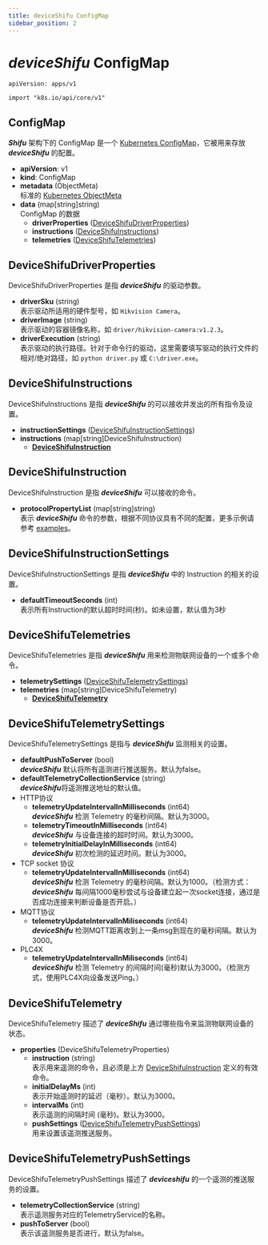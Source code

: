 ```yaml
---
title: deviceShifu ConfigMap
sidebar_position: 2
---
```


# ***deviceShifu*** ConfigMap

`apiVersion: apps/v1`

`import "k8s.io/api/core/v1"`

## ConfigMap

***Shifu*** 架构下的 ConfigMap 是一个 [Kubernetes ConfigMap](https://kubernetes.io/docs/reference/kubernetes-api/config-and-storage-resources/config-map-v1/)，它被用来存放 ***deviceShifu*** 的配置。

- **apiVersion**: v1
- **kind**: ConfigMap
- **metadata** (ObjectMeta)<br/>标准的 [Kubernetes ObjectMeta](https://kubernetes.io/docs/reference/kubernetes-api/common-definitions/object-meta/#ObjectMeta)
- **data** (map[string]string)<br/>ConfigMap 的数据
    - **driverProperties** ([DeviceShifuDriverProperties](#deviceshifudriverproperties))
    - **instructions** ([DeviceShifuInstructions](#deviceshifuinstructions))
    - **telemetries** ([DeviceShifuTelemetries](#deviceshifutelemetries))

## DeviceShifuDriverProperties

DeviceShifuDriverProperties 是指 ***deviceShifu*** 的驱动参数。

- **driverSku** (string)<br/>表示驱动所适用的硬件型号，如 `Hikvision Camera`。
- **driverImage** (string)<br/>表示驱动的容器镜像名称，如 `driver/hikvision-camera:v1.2.3`。
- **driverExecution** (string)<br/>表示驱动的执行路径。针对于命令行的驱动，这里需要填写驱动的执行文件的相对/绝对路径，如 `python driver.py` 或 `C:\driver.exe`。

## DeviceShifuInstructions

DeviceShifuInstructions 是指 ***deviceShifu*** 的可以接收并发出的所有指令及设置。

- **instructionSettings** ([DeviceShifuInstructionSettings](#deviceshifuinstructionsettings))
- **instructions** (map[string]DeviceShifuInstruction)
    - **[DeviceShifuInstruction](#deviceshifuinstruction)**

## DeviceShifuInstruction

DeviceShifuInstruction 是指 ***deviceShifu*** 可以接收的命令。

- **protocolPropertyList** (map[string]string)<br/>表示 ***deviceShifu*** 命令的参数，根据不同协议具有不同的配置，更多示例请参考 [examples](https://github.com/Edgenesis/shifu/tree/main/examples)。

## DeviceShifuInstructionSettings

DeviceShifuInstructionSettings 是指 ***deviceShifu*** 中的 Instruction 的相关的设置。

- **defaultTimeoutSeconds** (int)<br/>表示所有Instruction的默认超时时间(秒)。如未设置，默认值为3秒

## DeviceShifuTelemetries

DeviceShifuTelemetries 是指 ***deviceShifu*** 用来检测物联网设备的一个或多个命令。

- **telemetrySettings** ([DeviceShifuTelemetrySettings](#deviceshifutelemetrysettings))
- **telemetries** (map[string]DeviceShifuTelemetry)
    - **[DeviceShifuTelemetry](#deviceshifutelemetry)**

## DeviceShifuTelemetrySettings

DeviceShifuTelemetrySettings 是指与 ***deviceShifu*** 监测相关的设置。

- **defaultPushToServer** (bool)<br/>***deviceShifu*** 默认将所有遥测进行推送服务。默认为false。
- **defaultTelemetryCollectionService** (string)<br/>***deviceShifu***将遥测推送地址的默认值。
- HTTP协议
    - **telemetryUpdateIntervalInMilliseconds** (int64)<br/>***deviceShifu*** 检测 Telemetry 的毫秒间隔。默认为3000。
    - **telemetryTimeoutInMilliseconds** (int64)<br/>***deviceShifu*** 与设备连接的超时时间。默认为3000。
    - **telemetryInitialDelayInMilliseconds** (int64)<br/>***deviceShifu*** 初次检测的延迟时间。默认为3000。
- TCP socket 协议
    - **telemetryUpdateIntervalInMilliseconds** (int64)<br/>***deviceShifu*** 检测 Telemetry 的毫秒间隔。默认为1000。（检测方式：***deviceShifu*** 每间隔1000毫秒尝试与设备建立起一次socket连接，通过是否成功连接来判断设备是否开启。）
- MQTT协议
    - **telemetryUpdateIntervalInMiliseconds** (int64)<br/>***deviceShifu*** 检测MQTT距离收到上一条msg到现在的毫秒间隔。默认为3000。
- PLC4X
    - **telemetryUpdateIntervalInMiliseconds** (int64)<br/>***deviceShifu*** 检测 Telemetry 的间隔时间(毫秒)默认为3000。（检测方式，使用PLC4X向设备发送Ping。）

## DeviceShifuTelemetry

DeviceShifuTelemetry 描述了 ***deviceShifu*** 通过哪些指令来监测物联网设备的状态。

- **properties** (DeviceShifuTelemetryProperties)
    - **instruction** (string)<br/>表示用来遥测的命令，且必须是上方 [DeviceShifuInstruction](#deviceshifuinstruction) 定义的有效命令。
    - **initialDelayMs** (int)<br/>表示开始遥测时的延迟（毫秒）。默认为3000。
    - **intervalMs** (int)<br/>表示遥测的间隔时间 (毫秒)。默认为3000。
    - **pushSettings** ([DeviceShifuTelemetryPushSettings](#deviceshifutelemetrypushsettings))<br/>用来设置该遥测推送服务。

## DeviceShifuTelemetryPushSettings

DeviceShifuTelemetryPushSettings 描述了 ***deviceshifu*** 的一个遥测的推送服务的设置。

- **telemetryCollectionService** (string)<br/>表示遥测服务对应的TelemetryService的名称。
- **pushToServer** (bool)<br/>表示该遥测服务是否进行，默认为false。
